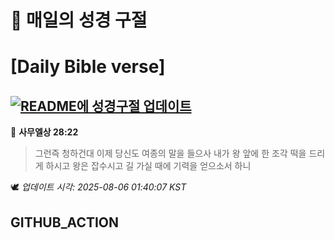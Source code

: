 # 🙏 매일의 성경 구절
# [Daily Bible verse]
## [![README에 성경구절 업데이트](https://github.com/DONGSUKA/first_test/actions/workflows/update-readme-bible.yml/badge.svg)](https://github.com/DONGSUKA/first_test/actions/workflows/update-readme-bible.yml)
<!-- START_BIBLE_VERSE -->
📖 **사무엘상 28:22**
> 그런즉 청하건대 이제 당신도 여종의 말을 들으사 내가 왕 앞에 한 조각 떡을 드리게 하시고 왕은 잡수시고 길 가실 때에 기력을 얻으소서 하니

🕊️ _업데이트 시각: 2025-08-06 01:40:07 KST_
  <!-- END_BIBLE_VERSE -->
## GITHUB_ACTION
